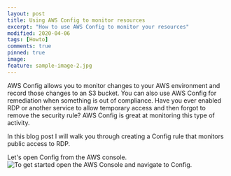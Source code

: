 ```yaml
---
layout: post
title: Using AWS Config to monitor resources
excerpt: "How to use AWS Config to monitor your resources"
modified: 2020-04-06
tags: [Howto]
comments: true
pinned: true
image:
feature: sample-image-2.jpg
---
```


AWS Config allows you to monitor changes to your AWS environment and record those changes to an S3 bucket. You can also use AWS Config for remediation when something is out of compliance. Have you ever enabled RDP or another service to allow temporary access and then forgot to remove the security rule? AWS Config is great at monitoring this type of activity.

In this blog post I will walk you through creating a Config rule that monitors public access to RDP.

Let's open Config from the AWS console.
![To get started open the AWS Console and navigate to Config.]({{site.url}}/img/AWSConfig/aws-console-config.png)




